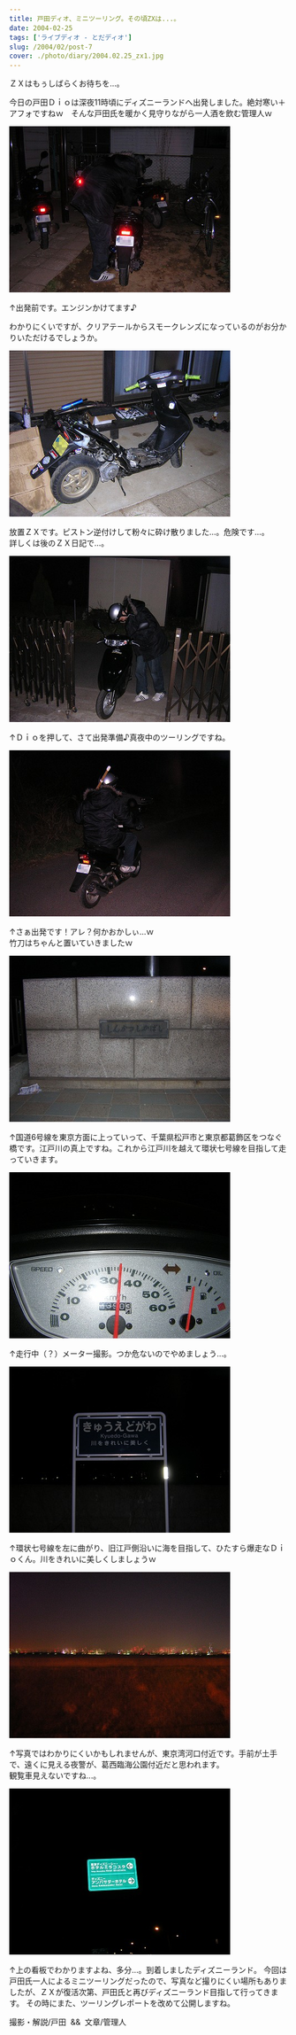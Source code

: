 ```yaml
---
title: 戸田ディオ、ミニツーリング。その頃ZXは...。
date: 2004-02-25
tags: ['ライブディオ - とだディオ']
slug: /2004/02/post-7
cover: ./photo/diary/2004.02.25_zx1.jpg
---
```



<p class="sentence">ＺＸはもぅしばらくお待ちを...。</p>

<p class="sentence spacing10">今日の戸田Ｄｉｏは深夜11時頃にディズニーランドへ出発しました。絶対寒い＋アフォですねｗ　そんな戸田氏を暖かく見守りながら一人酒を飲む管理人ｗ</p>

<div class="center spacing"><img class="img-fluid" src="./photo/diary/2004.02.25_zx1.jpg" alt=""></div>
<p class="sentence">↑出発前です。エンジンかけてます♪</p>
<p class="sentence spacing10">わかりにくいですが、クリアテールからスモークレンズになっているのがお分かりいただけるでしょうか。</p>
<p>
</p>
<div class="center spacing"><img class="img-fluid" src="./photo/diary/2004.02.25_zx2.jpg" alt=""></div>
<p class="sentence spacing10">放置ＺＸです。ピストン逆付けして粉々に砕け散りました...。危険です...。<br>詳しくは後のＺＸ日記で...。</p>
<p>
</p>
<div class="center spacing"><img class="img-fluid" src="./photo/diary/2004.02.25_zx3.jpg" alt=""></div>
<p class="sentence spacing10">↑Ｄｉｏを押して、さて出発準備♪真夜中のツーリングですね。</p>
<p>
</p>
<div class="center spacing"><img class="img-fluid" src="./photo/diary/2004.02.25_zx4.jpg" alt=""></div>
<p class="sentence spacing10">↑さぁ出発です！アレ？何かおかしぃ...ｗ<br>
竹刀はちゃんと置いていきましたｗ</p>
<p>
</p>
<div class="center spacing"><img class="img-fluid" src="./photo/diary/2004.02.25_zx5.jpg" alt=""></div>
<p class="sentence spacing10">↑国道6号線を東京方面に上っていって、千葉県松戸市と東京都葛飾区をつなぐ橋です。江戸川の真上ですね。これから江戸川を越えて環状七号線を目指して走っていきます。</p>
<p>
</p>
<div class="center spacing"><img class="img-fluid" src="./photo/diary/2004.02.25_zx6.jpg" alt=""></div>
<p class="sentence spacing10">↑走行中（？）メーター撮影。つか危ないのでやめましょう...。</p>
<p>
</p>
<div class="center spacing"><img class="img-fluid" src="./photo/diary/2004.02.25_zx7.jpg" alt=""></div>
<p class="sentence spacing10">↑環状七号線を左に曲がり、旧江戸側沿いに海を目指して、ひたすら爆走なＤｉｏくん。川をきれいに美しくしましょうｗ</p>
<p>
</p>
<div class="center spacing"><img class="img-fluid" src="./photo/diary/2004.02.25_zx8.jpg" alt=""></div>
<p class="sentence spacing10">↑写真ではわかりにくいかもしれませんが、東京湾河口付近です。手前が土手で、遠くに見える夜警が、葛西臨海公園付近だと思われます。<br>
観覧車見えないですね...。</p>
<p>
</p>
<div class="center spacing"><img class="img-fluid" src="./photo/diary/2004.02.25_zx9.jpg" alt=""></div>
<p class="sentence spacing10">↑上の看板でわかりますよね、多分...。到着しましたディズニーランド。
今回は戸田氏一人によるミニツーリングだったので、写真など撮りにくい場所もありましたが、ＺＸが復活次第、戸田氏と再びディズニーランド目指して行ってきます。 その時にまた、ツーリングレポートを改めて公開しますね。</p>

<p class="sentence">撮影・解説/戸田  &amp;&amp;  文章/管理人</p>
